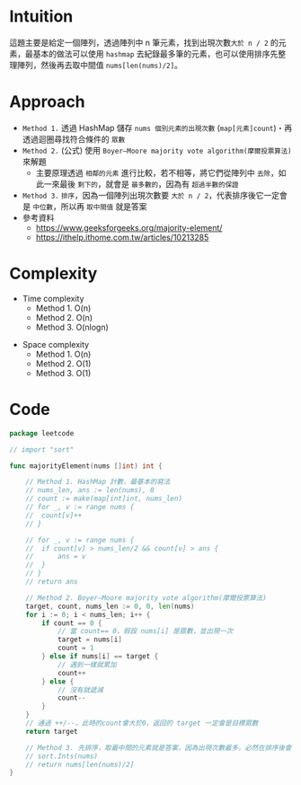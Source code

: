 # Intuition
這題主要是給定一個陣列，透過陣列中 n 筆元素，找到出現次數`大於 n / 2` 的元素，最基本的做法可以使用 `hashmap` 去紀錄最多筆的元素，也可以使用排序先整理陣列，然後再去取中間值 `nums[len(nums)/2]`。

<!-- Describe your first thoughts on how to solve this problem. -->

# Approach
- `Method 1.` 透過 HashMap 儲存 `nums 個別元素的出現次數` (`map[元素]count`)・再透過迴圈尋找符合條件的 `眾數`
- `Method 2.` (公式) 使用 `Boyer–Moore majority vote algorithm(摩爾投票算法)` 來解題
    - 主要原理透過 `相鄰的元素` 進行比較，若不相等，將它們從陣列中 `去除`，如此一來最後 `剩下的`，就會是 `最多數的`，因為有 `超過半數的保證`
- `Method 3.` `排序`，因為一個陣列出現次數要 `大於 n / 2`，代表排序後它一定會是 `中位數`，所以再 `取中間值` 就是答案
- 參考資料
    - https://www.geeksforgeeks.org/majority-element/
    - https://ithelp.ithome.com.tw/articles/10213285
<!-- Describe your approach to solving the problem. -->

# Complexity
- Time complexity
    - Method 1. O(n)
    - Method 2. O(n)
    - Method 3. O(nlogn)
<!-- Add your time complexity here, e.g. $$O(n)$$ -->

- Space complexity 
    - Method 1. O(n)
    - Method 2. O(1)
    - Method 3. O(1)
<!-- Add your space complexity here, e.g. $$O(n)$$ -->

# Code
```go
package leetcode

// import "sort"

func majorityElement(nums []int) int {

	// Method 1. HashMap 計數，最基本的寫法
	// nums_len, ans := len(nums), 0
	// count := make(map[int]int, nums_len)
	// for _, v := range nums {
	// 	count[v]++
	// }

	// for _, v := range nums {
	// 	if count[v] > nums_len/2 && count[v] > ans {
	// 		ans = v
	// 	}
	// }
	// return ans

	// Method 2. Boyer–Moore majority vote algorithm(摩爾投票算法)
	target, count, nums_len := 0, 0, len(nums)
	for i := 0; i < nums_len; i++ {
		if count == 0 {
			// 當 count== 0，假設 nums[i] 是眾數，並出現一次
			target = nums[i]
			count = 1
		} else if nums[i] == target {
			// 遇到一樣就累加
			count++
		} else {
			// 沒有就遞減
			count--
		}
	}
	// 通過 ++/--，此時的count會大於0，返回的 target 一定會是目標眾數
	return target

	// Method 3. 先排序，取最中間的元素就是答案，因為出現次數最多，必然在排序後會在中間
	// sort.Ints(nums)
	// return nums[len(nums)/2]
}
```




